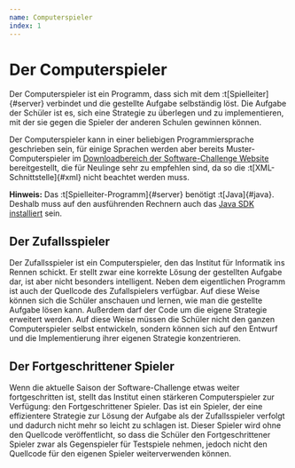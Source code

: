 ```yaml
---
name: Computerspieler
index: 1
---
```


# Der Computerspieler

Der Computerspieler ist ein Programm, 
dass sich mit dem :t[Spielleiter]{#server} verbindet 
und die gestellte Aufgabe selbständig löst.
Die Aufgabe der Schüler ist es,
sich eine Strategie zu überlegen und zu implementieren,
mit der sie gegen die Spieler der anderen Schulen gewinnen können.

Der Computerspieler kann in einer beliebigen Programmiersprache geschrieben sein,
für einige Sprachen werden aber bereits Muster-Computerspieler 
im [Downloadbereich der Software-Challenge Website](https://software-challenge.de/dokumentation-und-material) bereitgestellt,
die für Neulinge sehr zu empfehlen sind,
da so die :t[XML-Schnittstelle]{#xml} nicht beachtet werden muss.

**Hinweis:** Das :t[Spielleiter-Programm]{#server} benötigt :t[Java]{#java}.
Deshalb muss auf den ausführenden Rechnern 
auch das [Java SDK installiert](entwicklung/installation-von-java) sein.

## Der Zufallsspieler

Der Zufallsspieler ist ein Computerspieler, den das Institut für
Informatik ins Rennen schickt. Er stellt zwar eine korrekte Lösung der
gestellten Aufgabe dar, ist aber nicht besonders intelligent. Neben dem
eigentlichen Programm ist auch der Quellcode des Zufallspielers
verfügbar. Auf diese Weise können sich die Schüler anschauen und lernen,
wie man die gestellte Aufgabe lösen kann. Außerdem darf der Code um die
eigene Strategie erweitert werden. Auf diese Weise müssen die Schüler
nicht den ganzen Computerspieler selbst entwickeln, sondern können sich
auf den Entwurf und die Implementierung ihrer eigenen Strategie
konzentrieren.

## Der Fortgeschrittener Spieler

Wenn die aktuelle Saison der Software-Challenge etwas weiter
fortgeschritten ist, stellt das Institut einen stärkeren Computerspieler
zur Verfügung: den Fortgeschrittener Spieler. Das ist ein Spieler, der eine
effizientere Strategie zur Lösung der Aufgabe als der Zufallsspieler
verfolgt und dadurch nicht mehr so leicht zu schlagen ist. Dieser
Spieler wird ohne den Quellcode veröffentlicht, so dass die Schüler den
Fortgeschrittener Spieler zwar als Gegenspieler für Testspiele nehmen, jedoch
nicht den Quellcode für den eigenen Spieler weiterverwenden können.
